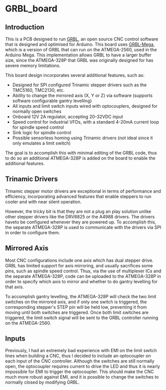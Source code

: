 # GRBL_board

## Introduction

This is a PCB designed to run [GRBL](https://github.com/gnea/grbl), an open source CNC control software that is designed and optimised for Arduino. This board uses [GRBL-Mega](https://github.com/gnea/grbl-Mega), which is a version of GRBL that can run on the ATMEGA-2560, used in the Arduino Mega. This implementation allows GRBL to have a larger buffer size, since the ATMEGA-328P that GRBL was originally designed for has severe memory limitations.

This board design incorporates several additional features, such as:

- Designed for SPI configured Trinamic stepper drivers such as the TMC5160, TMC2130, etc.
- Ability to change the mirrored axis (X, Y or Z) via software (supports software configurable gantry levelling)
- All inputs and limit switch inputs wired with optocouplers, designed for normally open switches
- Onboard 12V 2A regulator, accepting 20-32VDC input
- Speed control for industrial VFDs, with a standard 4-20mA current loop for spindle speed control
- Sink logic for spindle control
- Possible sensorless homing using Trinamic drivers (not ideal since it only emulates a limit switch)

The goal is to accomplish this with minimal editing of the GRBL code, thus to do so an additional ATMEGA-328P is added on the board to enable the additional features.

## Trinamic Drivers

Trinamic stepper motor drivers are exceptional in terms of performance and efficiency, incorporating advanced features that enable steppers to run cooler and with near silent operation. 

However, the tricky bit is that they are not a plug an play solution unlike other stepper drivers like the DRV8825 or the A4988 drivers. The drivers haveto be configured whenever they are powered up. To accomplish this, the separate ATMEGA-328P is used to communicate with the drivers via SPI in order to configure them.

## Mirrored Axis

Most CNC configurations include one axis which has dual stepper drive. GRBL has limited support for axis mirroring, and usually sacrifices some pins, such as spindle speed control. Thus, via the use of multiplexer ICs and the separate ATMEGA-328P, code can be uploaded to the ATMEGA-328P in order to specify which axis to mirror and whether to do gantry levelling for that axis.

To accomplish gantry levelling, the ATMEGA-328P will check the two limit switches on the mirrored axis, and if only one switch is triggered, the corresponding stepper's STEP pin will be held low, preventing it from moving until both switches are triggered. Once both limit switches are triggered, the limit switch signal will be sent to the GRBL controller running on the ATMEGA-2560.

## Inputs

Previously, I had an extremely bad experience with EMI on the limit switch lines when building a CNC, thus I decided to include an optocoupler on each input of the CNC controller. Although the switches are still normally open, the optocoupler requires current to drive the LED and thus it is nearly impossible for EMI to trigger the optocoupler. This should make the CNC much more robust against EMI, and it is possible to change the switches to normally closed by modifying GRBL.